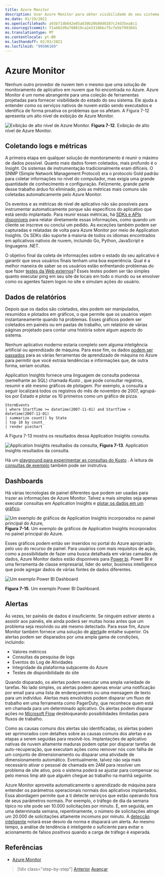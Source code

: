 ```yaml
---
title: Azure Monitor
description: Usar Azure Monitor para obter visibilidade do seu sistema está em execução.
ms.date: 01/19/2021
ms.openlocfilehash: a93b71db642e05a830b20b80d8387c24d35ea8c1
ms.sourcegitcommit: f2ab02d9a780819ca2e5310bbcf5cfe5b7993041
ms.translationtype: MT
ms.contentlocale: pt-BR
ms.lasthandoff: 02/03/2021
ms.locfileid: "99506169"
---
```

# <a name="azure-monitor"></a>Azure Monitor

Nenhum outro provedor de nuvem tem o mesmo que uma solução de monitoramento de aplicativo em nuvem que foi encontrada no Azure. Azure Monitor é um nome abrangente para uma coleção de ferramentas projetadas para fornecer visibilidade do estado do seu sistema. Ele ajuda a entender como os serviços nativos de nuvem estão sendo executados e identifica de forma proativa os problemas que os afetam. A Figura 7-12 apresenta um alto nível de exibição de Azure Monitor.

![Exibição de alto nível de Azure Monitor. ](./media/azure-monitor.png)
 **Figura 7-12**. Exibição de alto nível de Azure Monitor.

## <a name="gathering-logs-and-metrics"></a>Coletando logs e métricas

A primeira etapa em qualquer solução de monitoramento é reunir o máximo de dados possível. Quanto mais dados forem coletados, mais profundo é o Insight. Os sistemas de instrumentação tradicionalmente eram difíceis. O SNMP (Simple Network Management Protocol) era o protocolo Gold padrão para coletar informações no nível do computador, mas exigia uma grande quantidade de conhecimento e configuração. Felizmente, grande parte desse trabalho árduo foi eliminado, pois as métricas mais comuns são coletadas automaticamente pelo Azure Monitor.

Os eventos e as métricas de nível de aplicativo não são possíveis para instrumentar automaticamente porque são específicos do aplicativo que está sendo implantado. Para reunir essas métricas, há [SDKs e APIs disponíveis](/azure/azure-monitor/app/api-custom-events-metrics) para relatar diretamente essas informações, como quando um cliente se inscreve ou conclui um pedido. As exceções também podem ser capturadas e relatadas de volta para Azure Monitor por meio de Application Insights. Os SDKs dão suporte à maioria de todos os idiomas encontrados em aplicativos nativos de nuvem, incluindo Go, Python, JavaScript e linguagens .NET.

O objetivo final da coleta de informações sobre o estado do seu aplicativo é garantir que seus usuários finais tenham uma boa experiência. Qual é a melhor maneira de saber se os usuários estão enfrentando problemas do que fazer [testes da Web externos](/azure/azure-monitor/app/monitor-web-app-availability)? Esses testes podem ser tão simples quanto executar ping em seu site de locais em todo o mundo ou se envolver como os agentes fazem logon no site e simulam ações do usuário.

## <a name="reporting-data"></a>Dados de relatórios

Depois que os dados são coletados, eles podem ser manipulados, resumidos e plotados em gráficos, o que permite que os usuários vejam instantaneamente quando há problemas. Esses gráficos podem ser coletados em painéis ou em pastas de trabalho, um relatório de várias páginas projetado para contar uma história sobre algum aspecto do sistema.

Nenhum aplicativo moderno estaria completo sem alguma inteligência artificial ou aprendizado de máquina. Para esse fim, os dados [podem ser passados](https://www.youtube.com/watch?v=Cuza-I1g9tw) para as várias ferramentas de aprendizado de máquina no Azure para permitir que você extraia tendências e informações que, de outra forma, seriam ocultas.

Application Insights fornece uma linguagem de consulta poderosa (semelhante ao SQL) chamada *Kusto* , que pode consultar registros, resumir e até mesmo gráficos de plotagem. Por exemplo, a consulta a seguir localizará todos os registros do mês de novembro de 2007, agrupá-los por Estado e plotar os 10 primeiros como um gráfico de pizza.

```kusto
StormEvents
| where StartTime >= datetime(2007-11-01) and StartTime < datetime(2007-12-01)
| summarize count() by State
| top 10 by count_
| render piechart
```

A Figura 7-13 mostra os resultados dessa Application Insights consulta.

![Application Insights resultados da consulta, ](./media/application_insights_example.png)
 **Figura 7-13**. Application Insights resultados da consulta.

Há um [playground para experimentar as consultas do Kusto](https://dataexplorer.azure.com/clusters/help/databases/Samples) . A leitura de [consultas de exemplo](/azure/kusto/query/samples) também pode ser instrutiva.

## <a name="dashboards"></a>Dashboards

Há várias tecnologias de painel diferentes que podem ser usadas para trazer as informações de Azure Monitor. Talvez a mais simples seja apenas executar consultas em Application Insights e [plotar os dados em um gráfico](/azure/azure-monitor/learn/tutorial-app-dashboards).

![Um exemplo de gráficos de Application Insights incorporados no painel principal do Azure, ](./media/azure_dashboard.png)
 **Figura 7-14**. Um exemplo de gráficos de Application Insights incorporados no painel principal do Azure.

Esses gráficos podem então ser inseridos no portal do Azure apropriado pelo uso do recurso de painel. Para usuários com mais requisitos de ação, como a possibilidade de fazer uma busca detalhada em várias camadas de dados, Azure Monitor dados estão disponíveis para [Power bi](https://powerbi.microsoft.com/). Power BI é uma ferramenta de classe empresarial, líder do setor, business intelligence que pode agregar dados de várias fontes de dados diferentes.

![Um exemplo Power BI Dashboard](./media/powerbidashboard.png)

**Figura 7-15**. Um exemplo Power BI Dashboard.

## <a name="alerts"></a>Alertas

Às vezes, ter painéis de dados é insuficiente. Se ninguém estiver atento a assistir aos painéis, ele ainda poderá ser muitas horas antes que um problema seja resolvido ou até mesmo detectado. Para esse fim, Azure Monitor também fornece uma solução de [alerta](/azure/azure-monitor/platform/alerts-overview)de entalhe superior. Os alertas podem ser disparados por uma ampla gama de condições, incluindo:

- Valores métricos
- Consultas da pesquisa de logs
- Eventos do Log de Atividades
- Integridade da plataforma subjacente do Azure
- Testes de disponibilidade do site

Quando disparado, os alertas podem executar uma ampla variedade de tarefas. No lado simples, os alertas podem apenas enviar uma notificação por email para uma lista de endereçamento ou uma mensagem de texto para um indivíduo. Alertas mais envolvidos podem disparar um fluxo de trabalho em uma ferramenta como PagerDuty, que reconhece quem está em chamada para um determinado aplicativo. Os alertas podem disparar ações no [Microsoft Flow](https://flow.microsoft.com/) desbloqueando possibilidades ilimitadas para fluxos de trabalho.

Como as causas comuns dos alertas são identificadas, os alertas podem ser aprimorados com detalhes sobre as causas comuns dos alertas e as etapas a serem seguidas para resolvê-los. Implantações de aplicativo nativas de nuvem altamente maduras podem optar por disparar tarefas de auto-recuperação, que executam ações como remover nós com falha de um conjunto de dimensionamento ou disparar uma atividade de dimensionamento automático. Eventualmente, talvez não seja mais necessário ativar o pessoal de chamada em 2AM para resolver um problema de site ativo, pois o sistema poderá se ajustar para compensar ou pelo menos limp até que alguém chegue ao trabalho na manhã seguinte.

Azure Monitor aproveita automaticamente o aprendizado de máquina para entender os parâmetros operacionais normais dos aplicativos implantados. Essa abordagem permite que a ti detecte serviços que estão operando fora de seus parâmetros normais. Por exemplo, o tráfego de dia da semana típico no site pode ser 10.000 solicitações por minuto. E, em seguida, em uma determinada semana, repentinamente, o número de solicitações atinge um 20.000 de solicitações altamente incomuns por minuto. A [detecção inteligente](/azure/azure-monitor/app/proactive-diagnostics) notará esse desvio da norma e disparará um alerta. Ao mesmo tempo, a análise de tendência é inteligente o suficiente para evitar o acionamento de falsos positivos quando a carga de tráfego é esperada.

## <a name="references"></a>Referências

- [Azure Monitor](/azure/azure-monitor/overview)

>[!div class="step-by-step"]
>[Anterior](monitoring-azure-kubernetes.md) 
> [Avançar](identity.md)
